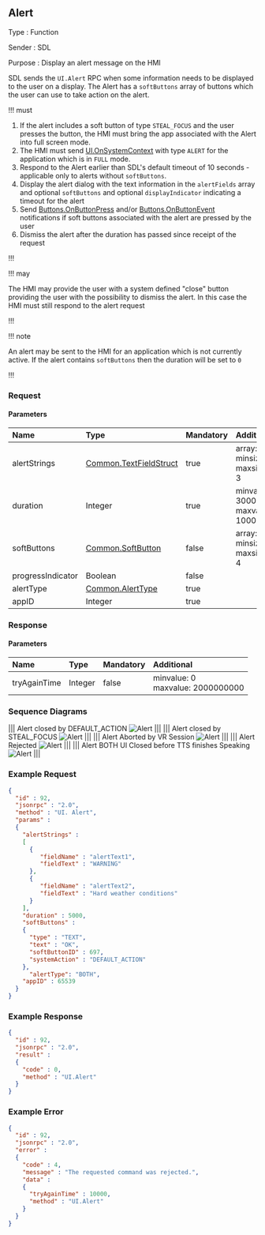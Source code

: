 ## Alert

Type
: Function

Sender
: SDL

Purpose
: Display an alert message on the HMI

SDL sends the `UI.Alert` RPC when some information needs to be displayed to the user on a display. The Alert has a `softButtons` array of buttons which the user can use to take action on the alert.

!!! must

  1. If the alert includes a soft button of type `STEAL_FOCUS` and the user presses the button, the HMI must bring the app associated with the Alert into full screen mode.
  2. The HMI must send [UI.OnSystemContext](../onsystemcontext) with type `ALERT` for the application which is in `FULL` mode.
  3. Respond to the Alert earlier than SDL's default timeout of 10 seconds - applicable only to alerts without `softButtons`.
  4. Display the alert dialog with the text information in the `alertFields` array and optional `softButtons` and optional `displayIndicator` indicating a timeout for the alert
  5. Send [Buttons.OnButtonPress](../../buttons/onbuttonpress) and/or [Buttons.OnButtonEvent](../../buttons/onbuttonevent) notifications if soft buttons associated with the alert are pressed by the user
  6. Dismiss the alert after the duration has passed since receipt of the request

!!!

!!! may

The HMI may provide the user with a system defined "close" button providing the user with the possibility to dismiss the alert. In this case the HMI must still respond to the alert request

!!!

!!! note

An alert may be sent to the HMI for an application which is not currently active. If the alert contains `softButtons` then the duration will be set to `0`

!!!

### Request

#### Parameters

|Name|Type|Mandatory|Additional|
|:---|:---|:--------|:---------|
|alertStrings|[Common.TextFieldStruct](../../common/structs/#textfieldstruct)|true|array: true<br>minsize: 0<br>maxsize: 3|
|duration|Integer|true|minvalue: 3000<br>maxvalue: 10000|
|softButtons|[Common.SoftButton](../../common/structs/#softbutton)|false|array: true<br>minsize: 0<br>maxsize: 4|
|progressIndicator|Boolean|false||
|alertType|[Common.AlertType](../../common/enums/#alerttype)|true||
|appID|Integer|true||

### Response

#### Parameters

|Name|Type|Mandatory|Additional|
|:---|:---|:--------|:---------|
|tryAgainTime|Integer|false|minvalue: 0<br>maxvalue: 2000000000|

### Sequence Diagrams
|||
Alert closed by DEFAULT_ACTION
![Alert](./assets/AlertDefaultAction.png)
|||
|||
Alert closed by STEAL_FOCUS
![Alert](./assets/AlertStealFocus.png)
|||
|||
Alert Aborted by VR Session
![Alert](./assets/AlertAborted.png)
|||
|||
Alert Rejected
![Alert](./assets/AlertRejected.png)
|||
|||
Alert BOTH UI Closed before TTS finishes Speaking
![Alert](./assets/AlertTTS.png)
|||

### Example Request

```json
{
  "id" : 92,
  "jsonrpc" : "2.0",
  "method" : "UI. Alert",
  "params" :
  {
    "alertStrings" :
    [
      {
         "fieldName" : "alertText1",
         "fieldText" : "WARNING"
      },
      {
         "fieldName" : "alertText2",
         "fieldText" : "Hard weather conditions"
      }
    ],
    "duration" : 5000,
    "softButtons" :
    {
      "type" : "TEXT",
      "text" : "OK",
      "softButtonID" : 697,
      "systemAction" : "DEFAULT_ACTION"
    },
      "alertType": "BOTH",
    "appID" : 65539
  }
}
```
### Example Response

```json
{
  "id" : 92,
  "jsonrpc" : "2.0",
  "result" :
  {
    "code" : 0,
    "method" : "UI.Alert"
  }
}
```

### Example Error

```json
{
  "id" : 92,
  "jsonrpc" : "2.0",
  "error" :
  {
    "code" : 4,
    "message" : "The requested command was rejected.",
    "data" :
    {
      "tryAgainTime" : 10000,
      "method" : "UI.Alert"
    }
  }
}
```
